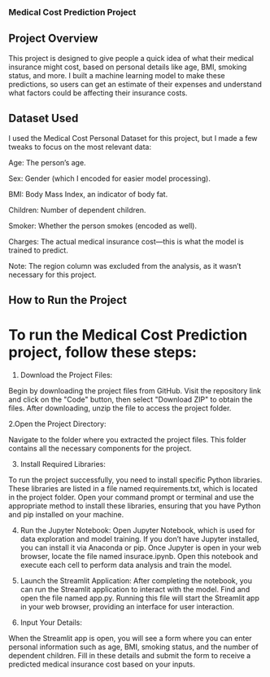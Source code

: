 ### Medical Cost Prediction Project

## Project Overview

This project is designed to give people a quick idea of what their medical insurance might cost, based on personal details like age, BMI, smoking status, and more. I built a machine learning model to make these predictions, so users can get an estimate of their expenses and understand what factors could be affecting their insurance costs.

## Dataset Used
I used the Medical Cost Personal Dataset for this project, but I made a few tweaks to focus on the most relevant data:

 Age: The person’s age.

 Sex: Gender (which I encoded for easier model processing).
 
 BMI: Body Mass Index, an indicator of body fat.

 Children: Number of dependent children.

 Smoker: Whether the person smokes (encoded as well).
 
 Charges: The actual medical insurance cost—this is what the model is trained to predict.

Note: The region column was excluded from the analysis, as it wasn’t necessary for this project.

## How to Run the Project
# To run the Medical Cost Prediction project, follow these steps:

1. Download the Project Files:

Begin by downloading the project files from GitHub. Visit the repository link and click on the "Code" button, then select "Download ZIP" to obtain the files. After downloading, unzip the file to access the project folder.

2.Open the Project Directory:

Navigate to the folder where you extracted the project files. This folder contains all the necessary components for the project.

3. Install Required Libraries:

To run the project successfully, you need to install specific Python libraries. These libraries are listed in a file named requirements.txt, which is located in the project folder. Open your command prompt or terminal and use the appropriate method to install these libraries, ensuring that you have Python and pip installed on your machine.

4. Run the Jupyter Notebook:
Open Jupyter Notebook, which is used for data exploration and model training. If you don’t have Jupyter installed, you can install it via Anaconda or pip. Once Jupyter is open in your
web browser, locate the file named insurace.ipynb. Open this notebook and execute each cell to perform data analysis and train the model.

5. Launch the Streamlit Application:
After completing the notebook, you can run the Streamlit application to interact with the model. Find and open the file named app.py. Running this file will start the Streamlit app in your web browser, providing an interface for user interaction.

6. Input Your Details:

When the Streamlit app is open, you will see a form where you can enter personal information such as age, BMI, smoking status, and the number of dependent children. Fill in these details and submit the form to receive a predicted medical insurance cost based on your inputs.
